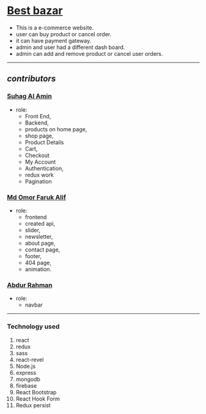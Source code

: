 # [Best bazar](https://best-bazar-105.web.app/)

- This is a e-commerce website.
- user can buy product or cancel order.
- it can have payment gateway.
- admin and user had a different dash board.
- admin can add and remove product or cancel user orders.

---

## _contributors_

### [Suhag Al Amin](https://github.com/developer-suhag)

- role:
  - Front End,
  - Backend,
  - products on home page,
  - shop page,
  - Product Details
  - Cart,
  - Checkout
  - My Account
  - Authentication,
  - redux work
  - Pagination

### [Md Omor Faruk Alif](https://github.com/Alif-001)

- role:
  - frontend
  - created api,
  - slider,
  - newsletter,
  - about page,
  - contact page,
  - footer,
  - 404 page,
  - animation.

### [Abdur Rahman](https://github.com/9Abdurrahman2020)

- role:
  - navbar

---

### Technology used

1. react
2. redux
3. sass
4. react-revel
5. Node.js
6. express
7. mongodb
8. firebase
9. React Bootstrap
10. React Hook Form
11. Redux persist
